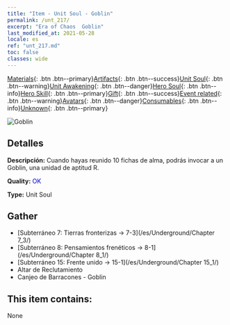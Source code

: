 ```yaml
---
title: "Item - Unit Soul - Goblin"
permalink: /unt_217/
excerpt: "Era of Chaos  Goblin"
last_modified_at: 2021-05-28
locale: es
ref: "unt_217.md"
toc: false
classes: wide
---
```

 [Materials](/ItemsES/){: .btn .btn--primary}[Artifacts](/ItemsES/Artifacts/){: .btn .btn--success}[Unit Soul](/ItemsES/UnitSoul/){: .btn .btn--warning}[Unit Awakening](/ItemsES/UnitAwakening/){: .btn .btn--danger}[Hero Soul](/ItemsES/HeroSoul/){: .btn .btn--info}[Hero Skill](/ItemsES/HeroSkill/){: .btn .btn--primary}[Gift](/ItemsES/Gift/){: .btn .btn--success}[Event related](/ItemsES/Events/){: .btn .btn--warning}[Avatars](/ItemsES/Avatars/){: .btn .btn--danger}[Consumables](/ItemsES/Consumables/){: .btn .btn--info}[Unknown](/ItemsES/Unknown/){: .btn .btn--primary}

 ![Goblin](/images/u/ti_shourenzhanshi.jpg)

## Detalles
 **Descripción:** Cuando hayas reunido 10 fichas de alma, podrás invocar a un Goblin, una unidad de aptitud R.

 **Quality:** <span style="color: #0000CD">OK</span>

 **Type:** Unit Soul

## Gather

*    [Subterráneo 7: Tierras fronterizas -> 7-3](/es/Underground/Chapter 7_3/) 
*    [Subterráneo 8: Pensamientos frenéticos -> 8-1](/es/Underground/Chapter 8_1/) 
*    [Subterráneo 15: Frente unido -> 15-1](/es/Underground/Chapter 15_1/) 
*    Altar de Reclutamiento 
*    Canjeo de Barracones - Goblin 

## This item contains:

  None

